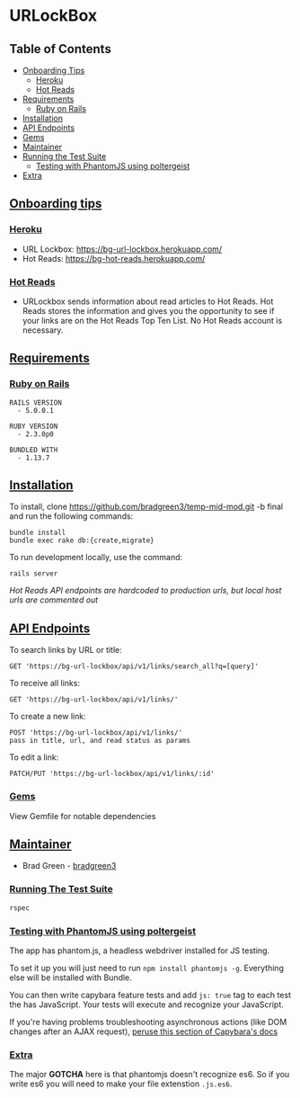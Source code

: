 # URLockBox

## Table of Contents
- [Onboarding Tips](#onboarding)
  - [Heroku](#heroku)
  - [Hot Reads](#hotreads)
- [Requirements](#requirements)
  - [Ruby on Rails](#ror)
- [Installation](#installation)
- [API Endpoints](#api-endpoints)
- [Gems](#gems)
- [Maintainer](#maintainer)
- [Running the Test Suite](#testing)
  - [Testing with PhantomJS using poltergeist](#poltergeist)
- [Extra](#extra)

## [Onboarding tips](#onboarding)
### [Heroku](#heroku)
* URL Lockbox: https://bg-url-lockbox.herokuapp.com/
* Hot Reads: https://bg-hot-reads.herokuapp.com/

### [Hot Reads](#hotreads)
* URLockbox sends information about read articles to Hot Reads. Hot Reads stores the information and gives you the opportunity to see if your links are on the Hot Reads Top Ten List. No Hot Reads account is necessary.

## [Requirements](#requirements)
### [Ruby on Rails](#ror)
```
RAILS VERSION
  - 5.0.0.1

RUBY VERSION
  - 2.3.0p0

BUNDLED WITH
  - 1.13.7
```

## [Installation](#installation)

To install, clone https://github.com/bradgreen3/temp-mid-mod.git -b final and run the following commands:

```
bundle install
bundle exec rake db:{create,migrate}
```

To run development locally, use the command:
```
rails server
```

*Hot Reads API endpoints are hardcoded to production urls, but local host urls are commented out*

## [API Endpoints](#api-endpoints)

To search links by URL or title:
```
GET 'https://bg-url-lockbox/api/v1/links/search_all?q=[query]'
```

To receive all links:
```
GET 'https://bg-url-lockbox/api/v1/links/'
```

To create a new link:
```
POST 'https://bg-url-lockbox/api/v1/links/'
pass in title, url, and read status as params
```

To edit a link:
```
PATCH/PUT 'https://bg-url-lockbox/api/v1/links/:id'
```

### [Gems](#gems)
View Gemfile for notable dependencies

## [Maintainer](#maintainer)

* Brad Green - [bradgreen3](https://github.com/bradgreen3)

### [Running The Test Suite](#testing)

```ruby
rspec
```

### [Testing with PhantomJS using poltergeist](#poltergeist)

The app has phantom.js, a headless webdriver installed for JS testing.

To set it up you will just need to run `npm install phantomjs -g`. Everything else will be installed with Bundle.

You can then write capybara feature tests and add `js: true` tag to each test the has JavaScript.  Your tests will execute and recognize your JavaScript.

If you're having problems troubleshooting asynchronous actions (like DOM changes after an AJAX request), [peruse this section of Capybara's docs](https://github.com/teamcapybara/capybara#asynchronous-javascript-ajax-and-friends)

### [Extra](#extra)
The major __GOTCHA__ here is that phantomjs doesn't recognize es6. So if you write es6 you will need to make your file extenstion `.js.es6`.
